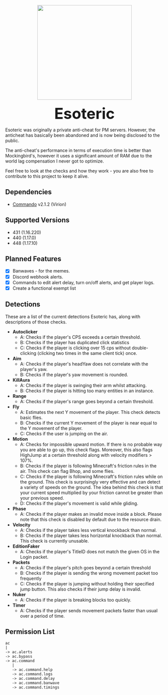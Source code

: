 <p align="center">
  <img width="300" height="300" src="https://media.discordapp.net/attachments/727159224320131133/826094659000205322/Esoteric_11A13E3.gif?width=300&height=300">
</p>

<p align="center"><b><font size="+16">Esoteric</font></b></p>

Esoteric was originally a private anti-cheat for PM servers. However, the anticheat has basically
been abandoned and is now being disclosed to the public. 

The anti-cheat's performance in terms of execution
time is better than Mockingbird's, however it uses a significant amount of RAM due to the world
lag compensation I never got to optimize.

Feel free to look at the checks and how they work - you are also free to contribute to this project to keep it alive.
 
## Dependencies
- [Commando](https://github.com/Paroxity/Commando) v2.1.2 (Virion)

## Supported Versions
- 431 (1.16.220)
- 440 (1.17.0)
- 448 (1.17.10)

## Planned Features

- [x] Banwaves - for the memes.
- [x] Discord webhook alerts.
- [x] Commands to edit alert delay, turn on/off alerts, and get player logs.
- [x] Create a functional exempt list

## Detections

These are a list of the current detections Esoteric has, along with descriptions of those checks.

- **Autoclicker**
  - A: Checks if the player's CPS exceeds a certain threshold.
  - B: Checks if the player has duplicated click statistics 
  - C: Checks if the player is clicking over 15 cps without double-clicking (clicking two times in the same client tick) once. 
- **Aim**
  - A: Checks if the player's headYaw does not correlate with the player's yaw.
  - B: Checks if the player's yaw movement is rounded.
- **KillAura**
  - A: Checks if the player is swinging their arm whilst attacking.
  - B: Checks if the player is hitting too many entities in an instance.
- **Range**
  - A: Checks if the player's range goes beyond a certain threshold.
- **Fly**
  - A: Estimates the next Y movement of the player. This check detects basic flies.
  - B: Checks if the current Y movement of the player is near equal to the Y movement of the player.
  - C: Checks if the user is jumping on the air.
- **Motion**
  - A: Checks for impossible upward motion. If there is no probable way you are able to go up, this check flags.
    Moreover, this also flags HighJump at a certain threshold along with velocity modifiers > 107%.
  - B: Checks if the player is following Minecraft's friction rules in the air. This check can flag Bhop, and
    some flies.
  - C: Checks if the player is following Minecraft's friction rules while on the ground. This check is surprisingly very effective
    and can detect a variety of speeds on the ground. The idea behind this check is that your current speed multiplied by your friction
    cannot be greater than your previous speed.
  - D: Checks if the player's movement is valid while gliding.
- **Phase**
  - A: Checks if the player makes an invalid move inside a block. Please note that this check is disabled by default due to the resource drain.
- **Velocity**
  - A: Checks if the player takes less vertical knockback than normal.
  - B: Checks if the player takes less horizontal knockback than normal. This check is currently unusable.
- **EditionFaker**
  - A: Checks if the player's TitleID does not match the given OS in the Login packet.
- **Packets**
  - A: Checks if the player's pitch goes beyond a certain threshold
  - B: Checks if the player is sending the wrong movement packet too frequently
  - C: Checks if the player is jumping without holding their specified jump button. This also checks if their jump delay is invalid.
- **Nuker**
  - A: Checks if the player is breaking blocks too quickly.
- **Timer**
  - A: Checks if the player sends movement packets faster than usual over a period of time.
  
## Permission List
```
ac
|
-> ac.alerts
-> ac.bypass
-> ac.command
   |
   -> ac.command.help
   -> ac.command.logs
   -> ac.command.delay
   -> ac.command.banwave
   -> ac.command.timings
```
